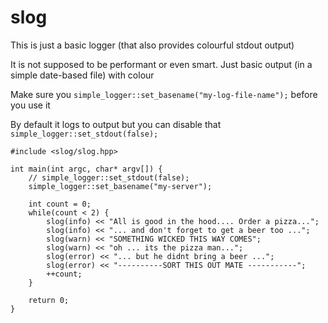 # slog
This is just a basic logger (that also provides colourful stdout output)

It is not supposed to be performant or even smart.
Just basic output (in a simple date-based file) with colour

Make sure you `simple_logger::set_basename("my-log-file-name");` before you use it

By default it logs to output but you can disable that `simple_logger::set_stdout(false);`

```
#include <slog/slog.hpp>

int main(int argc, char* argv[]) {
    // simple_logger::set_stdout(false);
    simple_logger::set_basename("my-server");

    int count = 0;
    while(count < 2) {
        slog(info) << "All is good in the hood.... Order a pizza...";
        slog(info) << "... and don't forget to get a beer too ...";
        slog(warn) << "SOMETHING WICKED THIS WAY COMES";
        slog(warn) << "oh ... its the pizza man...";
        slog(error) << "... but he didnt bring a beer ...";
        slog(error) << "----------SORT THIS OUT MATE -----------";
        ++count;
    }

    return 0;
}
```